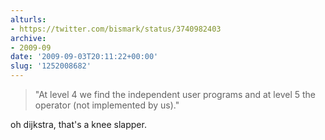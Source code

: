 ```yaml
---
alturls:
- https://twitter.com/bismark/status/3740982403
archive:
- 2009-09
date: '2009-09-03T20:11:22+00:00'
slug: '1252008682'
---
```


> "At level 4 we find the independent user programs andat level 5 the
>operator (not implemented by us)."

oh dijkstra, that's a knee slapper.

